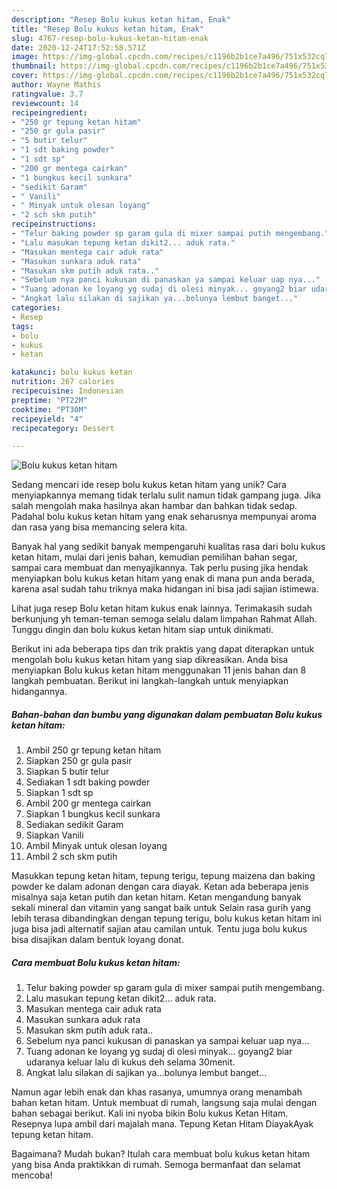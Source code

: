 ```yaml
---
description: "Resep Bolu kukus ketan hitam, Enak"
title: "Resep Bolu kukus ketan hitam, Enak"
slug: 4767-resep-bolu-kukus-ketan-hitam-enak
date: 2020-12-24T17:52:58.571Z
image: https://img-global.cpcdn.com/recipes/c1196b2b1ce7a496/751x532cq70/bolu-kukus-ketan-hitam-foto-resep-utama.jpg
thumbnail: https://img-global.cpcdn.com/recipes/c1196b2b1ce7a496/751x532cq70/bolu-kukus-ketan-hitam-foto-resep-utama.jpg
cover: https://img-global.cpcdn.com/recipes/c1196b2b1ce7a496/751x532cq70/bolu-kukus-ketan-hitam-foto-resep-utama.jpg
author: Wayne Mathis
ratingvalue: 3.7
reviewcount: 14
recipeingredient:
- "250 gr tepung ketan hitam"
- "250 gr gula pasir"
- "5 butir telur"
- "1 sdt baking powder"
- "1 sdt sp"
- "200 gr mentega cairkan"
- "1 bungkus kecil sunkara"
- "sedikit Garam"
- " Vanili"
- " Minyak untuk olesan loyang"
- "2 sch skm putih"
recipeinstructions:
- "Telur baking powder sp garam gula di mixer sampai putih mengembang."
- "Lalu masukan tepung ketan dikit2... aduk rata."
- "Masukan mentega cair aduk rata"
- "Masukan sunkara aduk rata"
- "Masukan skm putih aduk rata.."
- "Sebelum nya panci kukusan di panaskan ya sampai keluar uap nya..."
- "Tuang adonan ke loyang yg sudaj di olesi minyak... goyang2 biar udaranya keluar lalu di kukus deh selama 30menit."
- "Angkat lalu silakan di sajikan ya...bolunya lembut banget..."
categories:
- Resep
tags:
- bolu
- kukus
- ketan

katakunci: bolu kukus ketan 
nutrition: 267 calories
recipecuisine: Indonesian
preptime: "PT22M"
cooktime: "PT30M"
recipeyield: "4"
recipecategory: Dessert

---
```



![Bolu kukus ketan hitam](https://img-global.cpcdn.com/recipes/c1196b2b1ce7a496/751x532cq70/bolu-kukus-ketan-hitam-foto-resep-utama.jpg)

Sedang mencari ide resep bolu kukus ketan hitam yang unik? Cara menyiapkannya memang tidak terlalu sulit namun tidak gampang juga. Jika salah mengolah maka hasilnya akan hambar dan bahkan tidak sedap. Padahal bolu kukus ketan hitam yang enak seharusnya mempunyai aroma dan rasa yang bisa memancing selera kita.

Banyak hal yang sedikit banyak mempengaruhi kualitas rasa dari bolu kukus ketan hitam, mulai dari jenis bahan, kemudian pemilihan bahan segar, sampai cara membuat dan menyajikannya. Tak perlu pusing jika hendak menyiapkan bolu kukus ketan hitam yang enak di mana pun anda berada, karena asal sudah tahu triknya maka hidangan ini bisa jadi sajian istimewa.

Lihat juga resep Bolu ketan hitam kukus enak lainnya. Terimakasih sudah berkunjung yh teman-teman semoga selalu dalam limpahan Rahmat Allah. Tunggu dingin dan bolu kukus ketan hitam siap untuk dinikmati.


Berikut ini ada beberapa tips dan trik praktis yang dapat diterapkan untuk mengolah bolu kukus ketan hitam yang siap dikreasikan. Anda bisa menyiapkan Bolu kukus ketan hitam menggunakan 11 jenis bahan dan 8 langkah pembuatan. Berikut ini langkah-langkah untuk menyiapkan hidangannya.

<!--inarticleads1-->

##### Bahan-bahan dan bumbu yang digunakan dalam pembuatan Bolu kukus ketan hitam:

1. Ambil 250 gr tepung ketan hitam
1. Siapkan 250 gr gula pasir
1. Siapkan 5 butir telur
1. Sediakan 1 sdt baking powder
1. Siapkan 1 sdt sp
1. Ambil 200 gr mentega cairkan
1. Siapkan 1 bungkus kecil sunkara
1. Sediakan sedikit Garam
1. Siapkan  Vanili
1. Ambil  Minyak untuk olesan loyang
1. Ambil 2 sch skm putih


Masukkan tepung ketan hitam, tepung terigu, tepung maizena dan baking powder ke dalam adonan dengan cara diayak. Ketan ada beberapa jenis misalnya saja ketan putih dan ketan hitam. Ketan mengandung banyak sekali mineral dan vitamin yang sangat baik untuk Selain rasa gurih yang lebih terasa dibandingkan dengan tepung terigu, bolu kukus ketan hitam ini juga bisa jadi alternatif sajian atau camilan untuk. Tentu juga bolu kukus bisa disajikan dalam bentuk loyang donat. 

<!--inarticleads2-->

##### Cara membuat Bolu kukus ketan hitam:

1. Telur baking powder sp garam gula di mixer sampai putih mengembang.
1. Lalu masukan tepung ketan dikit2... aduk rata.
1. Masukan mentega cair aduk rata
1. Masukan sunkara aduk rata
1. Masukan skm putih aduk rata..
1. Sebelum nya panci kukusan di panaskan ya sampai keluar uap nya...
1. Tuang adonan ke loyang yg sudaj di olesi minyak... goyang2 biar udaranya keluar lalu di kukus deh selama 30menit.
1. Angkat lalu silakan di sajikan ya...bolunya lembut banget...


Namun agar lebih enak dan khas rasanya, umumnya orang menambah bahan ketan hitam. Untuk membuat di rumah, langsung saja mulai dengan bahan sebagai berikut. Kali ini nyoba bikin Bolu kukus Ketan Hitam. Resepnya lupa ambil dari majalah mana. Tepung Ketan Hitam DiayakAyak tepung ketan hitam. 

Bagaimana? Mudah bukan? Itulah cara membuat bolu kukus ketan hitam yang bisa Anda praktikkan di rumah. Semoga bermanfaat dan selamat mencoba!

